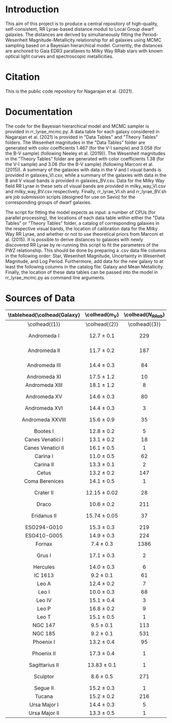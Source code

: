 # Introduction

This aim of this project is to produce a central repository of high-quality, self-consistent, RR Lyrae-based distance moduli to Local Group dwarf galaxies. The distances are derived by simultaneously fitting the Period-Wesenheit Magnitude-Metallicity relationship for all galaxies using MCMC sampling based on a Bayesian hierarchical model. Currently, the distances are anchored to Gaia EDR3 parallaxes to Milky Way RRab stars with known optical light curves and spectroscopic metallicities.

# Citation

This is the public code repository for Nagarajan et al. (2021).

# Documentation

The code for the Bayesian hierarchical model and MCMC sampler is provided in rr_lyrae_mcmc.py. A data table for each galaxy considered in Nagarajan et al. (2021) is provided in "Data Tables" and "Theory Tables" folders. The Wesenheit magnitudes in the "Data Tables" folder are generated with color coefficients 1.467 (for the V-I sample) and 3.058 (for the B-V sample) (following Neeley et al. (2019)). The Wesenheit magnitudes in the "Theory Tables" folder are generated with color coefficients 1.38 (for the V-I sample) and 3.06 (for the B-V sample) (following Marconi et al. (2015)). A summary of the galaxies with data in the V and I visual bands is provided in galaxies_VI.csv, while a summary of the galaxies with data in the B and V visual bands is provided in galaxies_BV.csv. Data for the Milky Way field RR Lyrae in these sets of visual bands are provided in milky_way_VI.csv and milky_way_BV.csv respectively. Finally, rr_lyrae_VI.sh and rr_lyrae_BV.sh are job submission scripts (designed for use on Savio) for the corresponding groups of dwarf galaxies.

The script for fitting the model expects as input: a number of CPUs (for parallel processing), the locations of each data table within either the "Data Tables" or "Theory Tables" folder, a catalog of corresponding galaxies in the respective visual bands, the location of calibration data for the Milky Way RR Lyrae, and whether or not to use theoretical priors from Marconi et al. (2015). It is possible to derive distances to galaxies with newly discovered RR Lyrae by re-running this script to fit the parameters of the PWZ relationship. This should be done by preparing a .csv data file columns in the following order: Star, Wesenheit Magnitude, Uncertainty in Wesenheit Magnitude, and Log Period. Furthermore, add data for the new galaxy to at least the following columns in the catalog file: Galaxy and Mean Metallicity. Finally, the location of these data tables can be passed into the model in rr_lyrae_mcmc.py as command line arguments.

# Sources of Data

| \tablehead{\colhead{Galaxy} | \colhead{$m_V$}  | \colhead{$N_{RRab}$} | \colhead{$N_{RRL}$} | \colhead{Observed} | \colhead{Transformed} | \colhead{References}                                           |
|:---------------------------:|:----------------:|:--------------------:|:-------------------:|:------------------:|:---------------------:|:--------------------------------------------------------------:|
| \colhead{(1)}               | \colhead{(2)}    | \colhead{(3)}        | \colhead{(4)}       | \colhead{(5)}      | \colhead{(6)}         | \colhead{(7)}}                                                 |
| Andromeda I                 | 12.7 $\pm$ 0.1   | 229                  | 296                 | F475W, F814W       | V, I                  | \citet{martinez-vazquez_islands_2017}                          |
| Andromeda II                | 11.7 $\pm$ 0.2   | 187                  | 251                 | F475W, F814W       | V, I                  | \citet{martinez-vazquez_islands_2017}                          |
| Andromeda III               | 14.4 $\pm$ 0.3   | 84                   | 111                 | F475W, F814W       | V, I                  | \citet{martinez-vazquez_islands_2017}                          |
| Andromeda XI                | 17.5 $\pm$ 1.2   | 10                   | 15                  | F606W, F814W       | V, I                  | \citet{yang_hst/wfpc2_2012}                                    |
| Andromeda XIII              | 18.1 $\pm$ 1.2   | 8                    | 9                   | F606W, F814W       | V, I                  | \citet{yang_hst/wfpc2_2012}                                    |
| Andromeda XV                | 14.6 $\pm$ 0.3   | 80                   | 117                 | F475W, F814W       | V, I                  | \citet{martinez-vazquez_islands_2017}                          |
| Andromeda XVI               | 14.4 $\pm$ 0.3   | 3                    | 8                   | F475W, F814W       | V, I                  | \citet{monelli_islands_2016}                                   |
| Andromeda XXVIII            | 15.6 $\pm$ 0.9   | 35                   | 85                  | F475W, F814W       | V, I                  | \citet{martinez-vazquez_islands_2017}                          |
| Bootes I                    | 12.8 $\pm$ 0.2   | 5                    | 15                  | V, I               | V, I                  | \citet{dallora_variable_2006}                                  |
| Canes Venatici I            | 13.1 $\pm$ 0.2   | 18                   | 23                  | BVI                | B, V                  | \citet{kuehn_variable_2008}                                    |
| Canes Venatici II           | 16.1 $\pm$ 0.5   | 1                    | 2                   | BVI                | B, V                  | \citet{greco_newly_2008}                                       |
| Carina I                    | 11.0 $\pm$ 0.5   | 62                   | 83                  | UBVI               | V, I                  | \citet{coppola_carina_2015}                                    |
| Carina II                   | 13.3 $\pm$ 0.1   | 2                    | 3                   | gri                | V, I                  | \citet{torrealba_discovery_2018}                               |
| Cetus                       | 13.2 $\pm$ 0.2   | 147                  | 172                 | F475W, F814W       | V, I                  | \citet{bernard_acs_2009}                                       |
| Coma Berenices              | 14.1 $\pm$ 0.5   | 1                    | 2                   | BVI                | V, I                  | \citet{musella_pulsating_2009}                                 |
| Crater II                   | 12.15 $\pm$ 0.02 | 28                   | 34                  | BVI                | V, I                  | \citet{monelli_variable_2018}, \citet{vivas_walker_et_al_2019} |
| Draco                       | 10.6 $\pm$ 0.2   | 211                  | 267                 | V, I               | V, I                  | \citet{kinemuchi_variable_2008}                                |
| Eridanus II                 | 15.74 $\pm$ 0.05 | 37                   | 67                  | gri                | V, I                  | \citet{martinez-vazquez_monelli_cassisi_et_al_2021}            |
| ESO294-G010                 | 15.3 $\pm$ 0.3   | 219                  | 232                 | F606W, F814W       | V, I                  | \citet{yang_early_2014}                                        |
| ESO410-G005                 | 14.9 $\pm$ 0.3   | 224                  | 268                 | F606W, F814W       | V, I                  | \citet{yang_early_2014}                                        |
| Fornax                      | 7.4 $\pm$ 0.3    | 1386                 | 1443                | ugriz              | V, I                  | \citet{stringer_identifying_2021}                              |
| Grus I                      | 17.1 $\pm$ 0.3   | 2                    | 2                   | gri                | V, I                  | \citet{martinez-vazquez_search_2019}                           |
| Hercules                    | 14.0 $\pm$ 0.3   | 6                    | 12                  | B, V               | B, V                  | \citet{musella_stellar_2012}                                   |
| IC 1613                     | 9.2 $\pm$ 0.1    | 61                   | 90                  | F475W, F814W       | V, I                  | \citet{bernard_acs_2010}                                       |
| Leo A                       | 12.4 $\pm$ 0.2   | 7                    | 10                  | F475W, F814W       | V, I                  | \citet{bernard_acs_2013}                                       |
| Leo I                       | 10.0 $\pm$ 0.3   | 68                   | 164                 | UBVRI              | V, I                  | \citet{stetson_homogeneous_2014}                               |
| Leo IV                      | 15.1 $\pm$ 0.4   | 3                    | 3                   | BVI                | B, V                  | \citet{moretti_leo_2009}                                       |
| Leo P                       | 16.8 $\pm$ 0.2   | 9                    | 10                  | F475W, F814W       | V, I                  | \citet{mcquinn_leo_2015}                                       |
| Leo T                       | 15.1 $\pm$ 0.5   | 1                    | 1                   | F606W, F814W       | V, I                  | \citet{clementini_variability_2012}                            |
| NGC 147                     | 9.5 $\pm$ 0.1    | 113                  | 177                 | F606W, F814W       | V, I                  | \citet{monelli_variable_2017}                                  |
| NGC 185                     | 9.2 $\pm$ 0.1    | 531                  | 820                 | F606W, F814W       | V, I                  | \citet{monelli_variable_2017}                                  |
| Phoenix I                   | 13.2 $\pm$ 0.4   | 95                   | 121                 | F555W, F814W       | V, I                  | \citet{ordonez_rr_2014}                                        |
| Phoenix II                  | 17.3 $\pm$ 0.4   | 1                    | 1                   | gri                | V, I                  | \citet{martinez-vazquez_search_2019}                           |
| Sagittarius II              | 13.83 $\pm$ 0.1  | 1                    | 5                   | B, V               | B, V                  | \citet{joo_rr_2019}                                            |
| Sculptor                    | 8.6 $\pm$ 0.5    | 271                  | 536                 | BVRI               | V, I                  | \citet{martinez-vazquez_variable_2016}                         |
| Segue II                    | 15.2 $\pm$ 0.3   | 1                    | 1                   | B, V               | B, V                  | \citet{boettcher_search_2013}                                  |
| Tucana                      | 15.2 $\pm$ 0.2   | 216                  | 358                 | F475W, F814W       | V, I                  | \citet{bernard_acs_2009}                                       |
| Ursa Major I                | 14.4 $\pm$ 0.3   | 5                    | 7                   | B, V               | B, V                  | \citet{garofalo_variable_2013}                                 |
| Ursa Major II               | 13.3 $\pm$ 0.5   | 1                    | 1                   | BVI                | B, V                  | \citet{dallora_stellar_2012}                                   |
